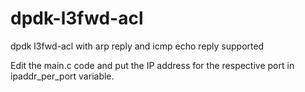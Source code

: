 # dpdk-l3fwd-acl

dpdk l3fwd-acl with arp reply and icmp echo reply supported

Edit the main.c code and put the IP address for the respective port in ipaddr_per_port variable. 
